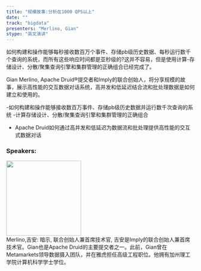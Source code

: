 ```yaml
---
title: "规模故事:分析在1000 QPS以上"
date: "" 
track: "bigdata"
presenters: "Merlino, Gian"
stype: "英文演讲"
---
```

如何构建和操作能够每秒接收数百万个事件、存储pb级历史数据、每秒运行数千个查询的系统，而所有这些响应时间都是亚秒级的?这并不容易，但是使用计算-存储设计、分散/聚集查询引擎和集群管理的正确组合已经完成了。

Gian Merlino, Apache Druid®提交者和Imply的联合创始人，将分享规模的故事，展示高性能的交互数据对话系统，高并发和低延迟结合流和批处理数据是如何建立和使用的。

-如何构建和操作能够接收数百万事件、存储pb级历史数据并运行数千次查询的系统
-计算存储设计、分散/聚集查询引擎和集群管理的正确组合
- Apache Druid如何通过高并发和低延迟为数据流和批处理提供高性能的交互式数据对话
 ### Speakers: 
 <img src="images/speaker/1117.png" width="200" /><br>Merlino,吉安: 暗示, 联合创始人兼首席技术官, 吉安是Imply的联合创始人兼首席技术官。Gian也是Apache Druid的主要提交者之一。此前，Gian曾在Metamarkets领导数据摄入团队，并在雅虎担任高级工程职位。他拥有加州理工学院计算机科学学士学位。
 